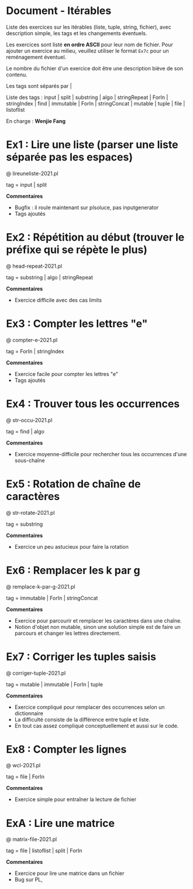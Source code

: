 # Document - Itérables

Liste des exercices sur les itérables (liste, tuple, string, fichier), avec description simple, les tags et les changements éventuels.

Les exercices sont listé **en ordre ASCII** pour leur nom de fichier. Pour ajouter un exercice au milieu, veuillez utiliser le format ``Ex7c`` pour un reménagement éventuel.

Le nombre du fichier d'un exercice doit être une description biève de son contenu.

Les tags sont séparés par |

Liste des tags : input | split | substring | algo | stringRepeat | ForIn | stringIndex | find | immutable | ForIn | stringConcat | mutable | tuple | file | listoflist

En charge : **Wenjie Fang**

# Ex1 : Lire une liste (parser une liste séparée pas les espaces)

@ lireuneliste-2021.pl

tag = input | split

**Commentaires**

- Bugfix : il roule maintenant sur plsoluce, pas inputgenerator
- Tags ajoutés

# Ex2 : Répétition au début (trouver le préfixe qui se répète le plus)

@ head-repeat-2021.pl

tag = substring | algo | stringRepeat

**Commentaires**

- Exercice difficile avec des cas limits

# Ex3 : Compter les lettres "e"

@ compter-e-2021.pl

tag = ForIn | stringIndex

**Commentaires**

- Exercice facile pour compter les lettres "e"
- Tags ajoutés

# Ex4 : Trouver tous les occurrences

@ str-occu-2021.pl

tag = find | algo

**Commentaires**

- Exercice moyenne-difficile pour rechercher tous les occurrences d'une sous-chaîne

# Ex5 : Rotation de chaîne de caractères

@ str-rotate-2021.pl

tag = substring

**Commentaires**

- Exercice un peu astucieux pour faire la rotation

# Ex6 : Remplacer les k par g

@ remplace-k-par-g-2021.pl

tag = immutable | ForIn | stringConcat

**Commentaires**

- Exercice pour parcourir et remplacer les caractères dans une chaîne.
- Notion d'objet non mutable, sinon une solution simple est de faire un parcours et changer les lettres directement.

# Ex7 : Corriger les tuples saisis

@ corriger-tuple-2021.pl

tag = mutable | immutable | ForIn | tuple

**Commentaires**

- Exercice compliqué pour remplacer des occurrences selon un dictionnaire
- La difficulté consiste de la différence entre tuple et liste.
- En tout cas assez compliqué conceptuellement et aussi sur le code.

# Ex8 : Compter les lignes

@ wcl-2021.pl

tag = file | ForIn

**Commentaires**

- Exercice simple pour entraîner la lecture de fichier

# ExA : Lire une matrice

@ matrix-file-2021.pl

tag = file | listoflist | split | ForIn

**Commentaires**

- Exercice pour lire une matrice dans un fichier
- Bug sur PL, 
